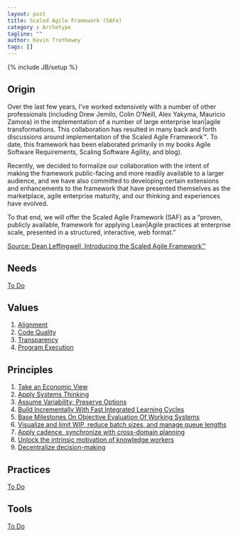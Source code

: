 ```yaml
---
layout: post
title: Scaled Agile Framework (SAFe)
category : Archetype
tagline: ""
author: Kevin Trethewey
tags: []
---
```

{% include JB/setup %}

## Origin
Over the last few years, I’ve worked extensively with a number of other professionals (including Drew Jemilo, Colin O’Neill, Alex Yakyma, Mauricio Zamora) in the implementation of a number of large enterprise lean|agile transformations. This collaboration has resulted in many back and forth discussions around implementation of the Scaled Agile Framework™. To date, this framework has been elaborated primarily in my books Agile Software Requirements, Scaling Software Agility, and blog). 

Recently, we decided to formalize our collaboration with the intent of making the framework public-facing and more readily available to a larger audience, and we have also committed to developing certain extensions and enhancements to the framework that have presented themselves as the marketplace, agile enterprise maturity, and our thinking and experiences have evolved. 

To that end, we will offer the Scaled Agile Framework (SAF) as a “proven, publicly available, framework for applying Lean|Agile practices at enterprise
 scale, presented in a structured, interactive, web format.”

[Source: Dean Leffingwell, Introducing the Scaled Agile Framework™](http://scalingsoftwareagilityblog.com/introducing-the-scaled-agile-framework/)

## Needs
[To Do](/Explanation/TODO)

## Values
1. [Alignment](/value/Alignment)
1. [Code Quality](/value/CodeQuality)
1. [Transparency](/value/Transparency)
1. [Program Execution](/value/ProgramExecution)
 
## Principles
1. [Take an Economic View](/principle/TakeAnEconomicView)
1. [Apply Systems Thinking](/principle/ApplySystemsThinking)
1. [Assume Variability; Preserve Options](/principle/AssumeVariabilityPreserveOptions)
1. [Build Incrementally With Fast Integrated Learning Cycles](/principle/BuildIncrementallyWithFastIntegratedLearningCycles)
1. [Base Milestones On Objective Evaluation Of Working Systems](/principle/BaseMilestonesOnObjectiveEvaluationOfWorkingSystems)
1. [Visualize and limit WIP, reduce batch sizes, and manage queue lengths](/principle/VisualizeAndLimitWIPReduceBatchSizesAndManageQueueLengths) 
1. [Apply cadence, synchronize with cross-domain planning](/principle/ApplyCadenceSynchronizeWithCrossDomainPlanning)
1. [Unlock the intrinsic motivation of knowledge workers](/principle/UnlockTheIntrinsicMotivationOfKnowledgeWorkers)
1. [Decentralize decision-making](/principle/DecentralizeDecisionMaking)

## Practices
[To Do](/Explanation/TODO)

## Tools
[To Do](/Explanation/TODO)